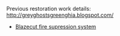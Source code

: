 Previous restoration work details: http://greyghostsgreenghia.blogspot.com/

 * [Blazecut fire supression system](http://jogrusa.com/products/blazecut-fire-suppression-system)
